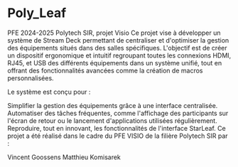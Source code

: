 # Poly_Leaf
PFE 2024-2025 Polytech SIR, projet Visio
Ce projet vise à développer un système de Stream Deck permettant de centraliser et d'optimiser la gestion des équipements situés dans des salles spécifiques. 
L'objectif est de créer un dispositif ergonomique et intuitif regroupant toutes les connexions HDMI, RJ45, et USB des différents équipements dans un système unifié, 
tout en offrant des fonctionnalités avancées comme la création de macros personnalisées.

Le système est conçu pour :

Simplifier la gestion des équipements grâce à une interface centralisée.
Automatiser des tâches fréquentes, comme l'affichage des participants sur l'écran de retour ou le lancement d'applications utilisées régulièrement.
Reproduire, tout en innovant, les fonctionnalités de l'interface StarLeaf.
Ce projet a été réalisé dans le cadre du PFE VISIO de la filière Polytech SIR par :

Vincent Goossens
Matthieu Komisarek
